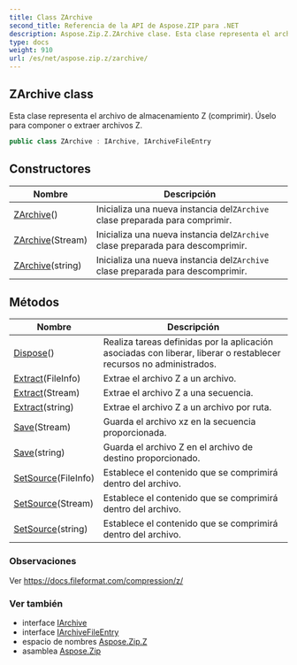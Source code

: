 ```yaml
---
title: Class ZArchive
second_title: Referencia de la API de Aspose.ZIP para .NET
description: Aspose.Zip.Z.ZArchive clase. Esta clase representa el archivo de almacenamiento Z comprimir. Úselo para componer o extraer archivos Z.
type: docs
weight: 910
url: /es/net/aspose.zip.z/zarchive/
---
```

## ZArchive class

Esta clase representa el archivo de almacenamiento Z (comprimir). Úselo para componer o extraer archivos Z.

```csharp
public class ZArchive : IArchive, IArchiveFileEntry
```

## Constructores

| Nombre | Descripción |
| --- | --- |
| [ZArchive](zarchive/#constructor)() | Inicializa una nueva instancia del`ZArchive` clase preparada para comprimir. |
| [ZArchive](zarchive/#constructor_1)(Stream) | Inicializa una nueva instancia del`ZArchive` clase preparada para descomprimir. |
| [ZArchive](zarchive/#constructor_2)(string) | Inicializa una nueva instancia del`ZArchive` clase preparada para descomprimir. |

## Métodos

| Nombre | Descripción |
| --- | --- |
| [Dispose](../../aspose.zip.z/zarchive/dispose/)() | Realiza tareas definidas por la aplicación asociadas con liberar, liberar o restablecer recursos no administrados. |
| [Extract](../../aspose.zip.z/zarchive/extract/#extract_1)(FileInfo) | Extrae el archivo Z a un archivo. |
| [Extract](../../aspose.zip.z/zarchive/extract/#extract_2)(Stream) | Extrae el archivo Z a una secuencia. |
| [Extract](../../aspose.zip.z/zarchive/extract/#extract)(string) | Extrae el archivo Z a un archivo por ruta. |
| [Save](../../aspose.zip.z/zarchive/save/#save)(Stream) | Guarda el archivo xz en la secuencia proporcionada. |
| [Save](../../aspose.zip.z/zarchive/save/#save_1)(string) | Guarda el archivo Z en el archivo de destino proporcionado. |
| [SetSource](../../aspose.zip.z/zarchive/setsource/#setsource)(FileInfo) | Establece el contenido que se comprimirá dentro del archivo. |
| [SetSource](../../aspose.zip.z/zarchive/setsource/#setsource_1)(Stream) | Establece el contenido que se comprimirá dentro del archivo. |
| [SetSource](../../aspose.zip.z/zarchive/setsource/#setsource_2)(string) | Establece el contenido que se comprimirá dentro del archivo. |

### Observaciones

Ver https://docs.fileformat.com/compression/z/

### Ver también

* interface [IArchive](../../aspose.zip/iarchive/)
* interface [IArchiveFileEntry](../../aspose.zip/iarchivefileentry/)
* espacio de nombres [Aspose.Zip.Z](../../aspose.zip.z/)
* asamblea [Aspose.Zip](../../)


